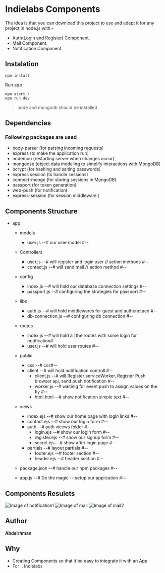 # Indielabs Components

The idea is that you can download this project to use and adapt it for any project in node.js with:-
* Auth(Login and Register) Component.
* Mail Component.
* Notification Component.

## Instalation


```
npm install
```
Run app
```
npm start /
npm run dev
```
> node and mongodb should be installed

## Dependencies

### Following packages are used

- body-parser (for parsing incoming requests)
- express (to make the application run)
- nodemon (restarting server when changes occur)
- mongoose (object data modeling to simplify interactions with MongoDB)
- bcrypt (for hashing and salting passwords)
- express session (to handle sessions)
- connect-mongo (for storing sessions in MongoDB)
- passport (for token generation)
- web-push (for notification)
- express-session (for session middleware )

## Components Structure

- app
  - models
    - user.js  --# our user model #--

  - Controllers
    - user.js  --# will register and login user // action methods #--
    - contact.js  --# will send mail // action method #--    

  - config
    - index.js  --# will hold our database connection settings #--
    - passport.js  --# configuring the strategies for passport #--
  - libs
    - auth.js  --# will hold middlewares for guest and authenctaed #--
    - db-connection.js  --# configuring db connection #--
  - routes
    - index.js      --# will hold all the routes with some login for notification#--
    - user.js      --# will hold user routes #--
  - public
    - css      --# css#--
    - client      --# will hold notification controll #--
      - client.js      --# will  Register serviceWorker, Register Push browser api, send push notification #--
      - worker.js      --# waitinig for event push to assign values on the fly #--
      - html.html      --# show notification simple text #--
  - views
    - index.ejs    --# show our home page with login links #--
    - contact.ejs    --# show our login form #--
    - auth   --# auth vieews folder #--
      - login.ejs   --# show our login form #--
      - register.ejs   --# show our signup form #--
      - secret.ejs   --# show after login page #--
    - partials  --# layout partials #--
      - footer.ejs   --# footer section #--
      - header.ejs   --# header section #--
  - package.json      --# handle our npm packages #--
  - app.js         --# Do the magic -- setup our application #--


## Components Resulets

![Image of notification1](https://imgur.com/AIaEUe1.png)
![Image of mail](https://imgur.com/SMqHgvj.png)
![Image of mail2](https://imgur.com/kdLDRHc.png)


## Author

**Abdelrhman**

## Why

* Creating Components so that it be easy to integrate it with an App
* For .. Indielabs
